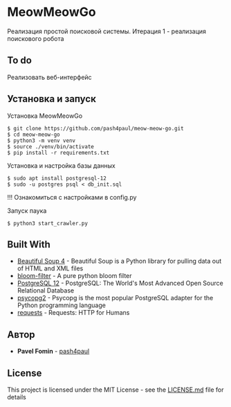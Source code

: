 # MeowMeowGo

Реализация простой поисковой системы. Итерация 1 - реализация поискового робота

## To do

Реализовать веб-интерфейс

## Установка и запуск

Установка MeowMeowGo
    
```
$ git clone https://github.com/pash4paul/meow-meow-go.git
$ cd meow-meow-go
$ python3 -m venv venv
$ source ./venv/bin/activate
$ pip install -r requirements.txt
```

Установка и настройка базы данных

```
$ sudo apt install postgresql-12
$ sudo -u postgres psql < db_init.sql
```

!!! Ознакомиться с настройками в config.py

Запуск паука

```
$ python3 start_crawler.py
```

## Built With

* [Beautiful Soup 4](https://www.crummy.com/software/BeautifulSoup/bs4/doc/) - Beautiful Soup is a Python library for pulling data out of HTML and XML files
* [bloom-filter](https://pypi.org/project/bloom-filter/) - A pure python bloom filter
* [PostgreSQL 12](https://www.postgresql.org/) - PostgreSQL: The World's Most Advanced Open Source Relational Database
* [psycopg2](https://www.psycopg.org/) - Psycopg is the most popular PostgreSQL adapter for the Python programming language
* [requests](https://requests.readthedocs.io/en/master/) - Requests: HTTP for Humans

## Автор

* **Pavel Fomin** - [pash4paul](https://github.com/pash4paul)

## License

This project is licensed under the MIT License - see the [LICENSE.md](LICENSE.md) file for details

